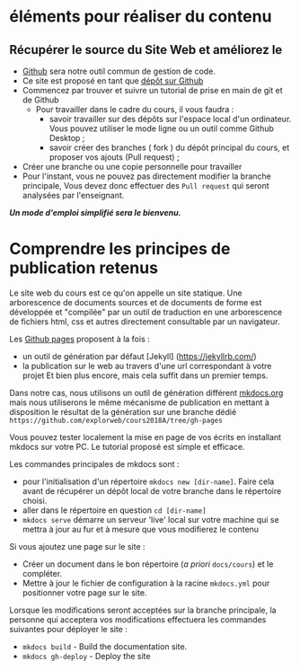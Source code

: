 # éléments pour réaliser du contenu

## Récupérer le source du Site Web et améliorez le

* [Github](https://github.com/) sera notre outil commun de gestion de code.
* Ce site est proposé en tant que [dépôt sur Github](https://github.com/explorweb/cours2018A)
* Commencez par trouver et suivre un tutorial de prise en main de git et de Github
  * Pour travailler dans le cadre du cours, il vous faudra :
    * savoir travailler sur des dépôts sur l'espace local d'un ordinateur. Vous pouvez utiliser le mode ligne ou un outil comme Github Desktop ;
    * savoir créer des branches ( fork ) du dépôt principal du cours, et proposer vos ajouts (Pull request) ;
* Créer une branche ou une copie personnelle pour travailler
* Pour l'instant, vous ne pouvez pas directement modifier la branche principale, Vous devez donc effectuer des `Pull request` qui seront analysées par l'enseignant.

***Un mode d'emploi simplifié sera le bienvenu.***

# Comprendre les principes de publication retenus

Le site web du cours est ce qu'on appelle un site statique. Une arborescence de documents sources et de documents de forme est développée et "compilée" par un outil de traduction en une arborescence de fichiers html, css et autres directement consultable par un navigateur.

Les [Github pages](https://pages.github.com/) proposent à la fois :

   * un outil de génération par défaut [Jekyll] (https://jekyllrb.com/)
   * la publication sur le web au travers d'une url correspondant à votre projet
Et bien plus encore, mais cela suffit dans un premier temps.

Dans notre cas, nous utilisons un outil de génération différent [mkdocs.org](http://mkdocs.org) mais nous utiliserons le même mécanisme de publication en mettant à disposition le résultat de la génération sur  une branche dédié `https://github.com/explorweb/cours2018A/tree/gh-pages`

Vous pouvez tester localement la mise en page de vos écrits en installant mkdocs sur votre PC. Le tutorial proposé est simple et efficace.

Les commandes principales de mkdocs sont :

* pour l'initialisation d'un répertoire  `mkdocs new [dir-name]`. Faire cela avant de récupérer un dépôt local de votre branche dans le répertoire choisi.
* aller dans le répertoire en question `cd [dir-name]`
* `mkdocs serve` démarre un serveur 'live' local sur votre machine qui se mettra à jour au fur et à mesure que vous modifierez le contenu

Si vous ajoutez une page sur le site :

* Créer un document dans le bon répertoire (*a priori* `docs/cours`)  et le compléter.    
* Mettre à jour le fichier de configuration à la racine `mkdocs.yml` pour positionner votre page sur le site.


Lorsque les modifications seront acceptées sur la branche principale, la personne qui acceptera vos modifications effectuera les commandes suivantes pour déployer le site :

* `mkdocs build` - Build the documentation site.
* `mkdocs gh-deploy` - Deploy the site
